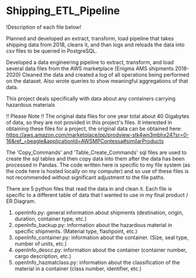 # Shipping_ETL_Pipeline

!Description of each file below!

Planned and developed an extract, transform, load pipeline that takes shipping data from 2018, cleans it, and than logs and reloads the data into 
csv files to be queried in PostgreSQL. 

Developed a data engineering pipeline to extract, transform, and load several data files from the AWS marketplace (Enigma AMS shipments 2018-2020) 
Cleaned the data and created a log of all operations being performed on the dataset. Also wrote queries to show meaningful aggregations of that data.

This project deals specifically with data about any containers carrying hazardous materials

!! Please Note !!
The original data files for one year total about 40 Gigabytes of data, so they are not provided in this project's files. It interested in obtaining these files for a project, the original data can be obtained here: 
https://aws.amazon.com/marketplace/pp/prodview-stk4wn3mbhx24?sr=0-16&ref_=beagle&applicationId=AWSMPContessa#similarProducts

The 'Copy_Commands' and 'Table_Create_Commands' sql files are used to create the sql tables and then copy data into them after the data has been processed in Pandas. The code written here is specific to my file system (as the code here is hosted locally on my computer) and so use of these files is not recommended without significant adjustment to the file paths.

There are 5 python files that read the data in and clean it. Each file is specific to a different table of data that I wanted to use in my final product / ER Diagram.

1. openInfo.py: general information about shipments (destination, origin, duration, container type, etc.)
2. openInfo_backup.py: information about the hazardous material in specific shipments. (Material type, flashpoint, etc.)
3. openInfo_container.py: information about the container. (Size, seal type, number of units, etc.)
4. openInfo_descc.py: information about the container (container number, cargo description, etc.)
5. openInfo_hazmatclass.py: information about the classification of the material in a container (class number, identifier, etc.)
